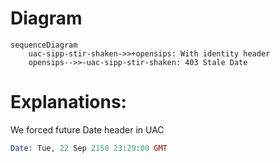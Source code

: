 # Diagram
```mermaid
sequenceDiagram
    uac-sipp-stir-shaken->>+opensips: With identity header
    opensips-->>-uac-sipp-stir-shaken: 403 Stale Date
```

# Explanations:
We forced future Date header in UAC
```php
Date: Tue, 22 Sep 2150 23:29:00 GMT
```

